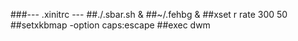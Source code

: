 ###--- .xinitrc ---
 ##./.sbar.sh &
 ##~/.fehbg &
 ##xset r rate 300 50
 ##setxkbmap -option caps:escape
 ##exec dwm
